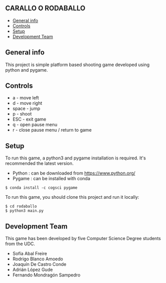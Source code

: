 ## CARALLO O RODABALLO  

* [General info](#general-info)
* [Controls](#controls)
* [Setup](#setup)
* [Development Team](#development-team)

## General info
This project is simple platform based shooting game developed using python and pygame.


## Controls
* a - move left
* d - move right
* space - jump
* p - shoot
* ESC - exit game
* q - open pause menu
* r - close pause menu / return to game

## Setup
To run this game, a python3 and pygame installation is required. It's recommended the latest version.
* Python : can be downloaded from https://www.python.org/
* Pygame : can be installed with conda
```
$ conda install -c cogsci pygame
```

To run this game, you should clone this project and run it locally:
```
$ cd rodaballo
$ python3 main.py
```

## Development Team
This game has been developed by five Computer Science Degree students from the UDC.
* Sofía Abal Freire
* Rodrigo Blanco Amoedo
* Joaquín De Castro Conde
* Adrián López Gude
* Fernando Mondragón Sampedro
